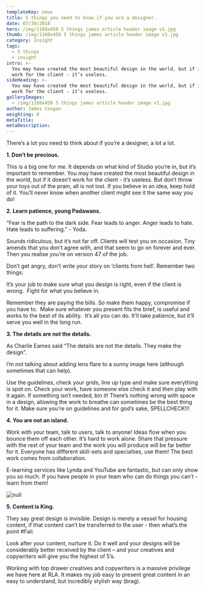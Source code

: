 ```yaml
---
templateKey: news
title: 5 things you need to know if you are a designer.
date: 07/30/2018
hero: /img/1160x450 5 things james article header image v1.jpg
thumb: /img/1160x450 5 things james article header image v1.jpg
category: Insight
tags:
  - 5 things
  - insight
intro: >-
  You may have created the most beautiful design in the world, but if it doesn’t
  work for the client - it’s useless. 
sideHeading: >-
  You may have created the most beautiful design in the world, but if it doesn’t
  work for the client - it’s useless. 
galleryImages:
  - /img/1160x450 5 things james article header image v1.jpg
author: James Coogan
weighting: 0
metaTitle: 
metaDescription:
---
```


There’s a lot you need to think about if you’re a designer, a lot a lot.

**1. Don’t be precious.**

This is a big one for me. It depends on what kind of Studio you’re in, but it’s important to remember. You may have created the most beautiful design in the world, but if it doesn’t work for the client - it’s useless. But don’t throw your toys out of the pram, all is not lost. If you believe in an idea, keep hold of it. You’ll never know when another client might see it the same way you do!

**2. Learn patience, young Padawans.**

“Fear is the path to the dark side. Fear leads to anger. Anger leads to hate.  Hate leads to suffering.” - Yoda.

Sounds ridiculous, but it’s not far off. Clients will test you on occasion. Tiny amends that you don’t agree with, and that seem to go on forever and ever. Then you realise you’re on version 47 of the job.

Don’t get angry, don’t write your story on ‘clients from hell’. Remember two things:

It’s your job to make sure what you design is right, even if the client is wrong.  Fight for what you believe in.

Remember they are paying the bills. So make them happy, compromise if you have to.  Make sure whatever you present fits the brief, is useful and works to the best of its ability.  It’s all you can do. It’ll take patience, but it’ll serve you well in the long run.

**3. The details are not the details.**

As Charlie Eames said “The details are not the details. They make the design”.

I’m not talking about adding lens flare to a sunny image here (although sometimes that can help).

Use the guidelines, check your grids, line up type and make sure everything is spot on. Check your work, have someone else check it and then play with it again. If something isn’t needed, bin it! There’s nothing wrong with space in a design, allowing the work to breathe can sometimes be the best thing for it. Make sure you’re on guidelines and for god’s sake, SPELLCHECK!!!

**4. You are not an island.**

Work with your team, talk to users, talk to anyone! Ideas flow when you bounce them off each other. It’s hard to work alone. Share that pressure with the rest of your team and the work you will produce will be far better for it. Everyone has different skill-sets and specialties, use them! The best work comes from collaboration.

E-learning services like Lynda and YouTube are fantastic, but can only show you so much. If you have people in your team who can do things you can’t - learn from them!

![null](/img/1366x532-5-things-james-mid-article-image-a-v1.jpg)

**5. Content is King.**

They say great design is invisible. Design is merely a vessel for housing content, if that content can’t be transferred to the user - then what’s the point #Fail.

Look after your content, nurture it. Do it well and your designs will be considerably better received by the client – and your creatives and copywriters will give you the highest of 5’s.

Working with top drawer creatives and copywriters is a massive privilege we have here at RLA. It makes my job easy to present great content in an easy to understand, but incredibly stylish way (brag).
